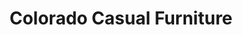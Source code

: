 ---
title: "Colorado Casual Furniture"
url: /westminster/colorado-casual-furniture/
shop: furniture
---